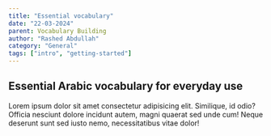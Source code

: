 ```yaml
---
title: "Essential vocabulary"
date: "22-03-2024"
parent: Vocabulary Building
author: "Rashed Abdullah"
category: "General"
tags: ["intro", "getting-started"]
---
```


## Essential Arabic vocabulary for everyday use

Lorem ipsum dolor sit amet consectetur adipisicing elit. Similique, id
odio? Officia nesciunt dolore incidunt autem, magni quaerat sed unde cum!
Neque deserunt sunt sed iusto nemo, necessitatibus vitae dolor!
